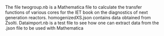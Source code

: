 The file twogroup.nb is a Mathematica file to calculate the transfer functions of various cores for the IET book on the diagnostics of next generation reactors. 
homogenizedXS.json contains data obtained from Zsolti.
Dataimport.nb is a test file to see how one can extract data from the .json file to be used with Mathematica

